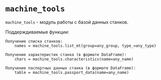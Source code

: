 # `machine_tools`

`machine_tools` - модуль работы с базой данных станков.

Поддерждиваемые функции:

	Получение списка станков:
		names = machine_tools.list_mt(group=any_group, type_=any_type)

	Получение характеристик станка (в формате DataFrame):
		chars = machine_tools.characteristics(name=any_name)

	Получение паспортных данных станка (в формате DataFrame):
		table = machine_tools.passport_data(name=any_name)

